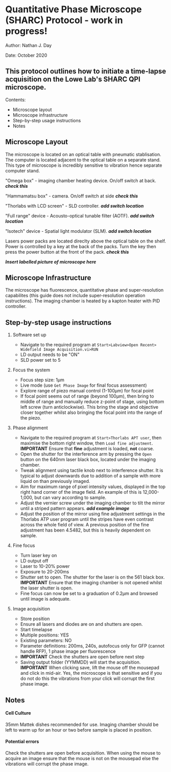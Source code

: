 # Quantitative Phase Microscope (SHARC) Protocol - work in progress!

Author: Nathan J. Day

Date: October 2020

## This protocol outlines how to initiate a time-lapse acquisition on the Lowe Lab's SHARC QPI microscope. 

Contents: 

- Microscope layout
- Microscope infrastructure 
- Step-by-step usage instructions
- Notes

## Microscope Layout

The microscope is located on an optical table with pneumatic stablisation. The computer is located adjacent to the optical table on a separate stand. This type of microscope is incredibly sensitive to vibration hence separate computer stand.

"Omega box" - imaging chamber heating device. On/off switch at back. **_check this_**

"Hammamatsu box" - camera. On/off switch at side  **_check this_**

"Thorlabs with LCD screen" - SLD controller. **_add switch location_**

"Full range" device - Acousto-optical tunable filter (AOTF).  **_add switch location_**

"Isotech" device - Spatial light modulator (SLM).  **_add switch location_**

Lasers power packs are located direclty above the optical table on the shelf. Power is controlled by a key at the back of the packs. Turn the key then press the power button at the front of the pack.  **_check this_**

**_Insert labelled picture of microscope here_** 

## Microscope Infrastructure

The microscope has fluorescence, quantitative phase and super-resolution capabilites (this guide does not include super-resolution operation instructions). The imaging chamber is heated by a kapton heater with PID controller. 

## Step-by-step usage instructions

1. Software set up

    - Navigate to the required program at `Start>Labview>Open Recent> Widefield Image Acquisition.vi>RUN`
    - LD output needs to be "ON"
    - SLD power set to 5
 
2. Focus the system

    - Focus step size: 1μm
    - Live mode (use `Get Phase Image` for final focus assessment)
    - Explore range of piezo manual control (1-100μm) for focal point
    - If focal point seems out of range (beyond 100μm), then bring to middle of range and manually reduce z-point of stage, using bottom left screw (turn anticlockwise). This bring the stage and objective closer together whilst also bringing the focal point into the range of the piezo. 
    
3. Phase alignment

    - Navigate to the required program at `Start>Thorlabs APT user`, then maximise the bottom right window, then `Load fine adjustment`. **IMPORTANT** Ensure that **fine** adjustment is loaded, **not** coarse. 
    - Open the shutter for the interference arm by pressing the `Open` button on the 640nm laser black box, located under the imaging chamber. 
    - Tweak alignment using tactile knob next to interference shutter. It is typical to adjust downwards due to addition of a sample with more liquid on than previously imaged. 
    - Aim for maximum range of pixel intensity values, displayed in the top right hand corner of the image field. An example of this is 12,000-1,000, but can vary according to sample. 
    - Adjust the vernier screw under the imaging chamber to tilt the mirror until a striped pattern appears. **_add example image_**
    - Adjust the position of the mirror using fine adjustment settings in the Thorlabs ATP user program until the stripes have even contrast across the whole field of view. A previous position of the fine adjustment has been 4.5482, but this is heavily dependent on sample. 
    
4. Fine focus

    - Turn laser key on
    - LD output off
    - Laser to 10-20% power
    - Exposure to 20-200ms
    - Shutter set to open. The shutter for the laser is on the 561 black box. **IMPORTANT** Ensure that the imaging chamber is not opened whilst the laser shutter is open. 
    - Fine focus can now be set to a graduation of 0.2μm and browsed until image is adequate. 
    
5. Image acquisition
    
    - Store position
    - Ensure all lasers and diodes are on and shutters are open. 
    - Start timelapse
    - Multiple positions: YES
    - Existing parameters: NO
    - Parameter definitions: 200ms, 240s, autofocus only for GFP (cannot handle RFP), 1 phase image per fluorescence
    - **IMPORTANT** Check the shutters are open before next step
    - Saving output folder (YYMMDD) will start the acquisition. **IMPORTANT** When clicking save, lift the mouse off the mousepad and click in mid-air. Yes, the microscope is that sensitive and if you do not do this the vibrations from your click will corrupt the first phase image. 

## Notes

#### Cell Culture 

35mm Mattek dishes recommended for use. Imaging chamber should be left to warm up for an hour or two before sample is placed in position. 

#### Potential errors

Check the shutters are open before acquisition. When using the mouse to acquire an image ensure that the mouse is not on the mousepad else the vibrations will corrupt the phase image. 
